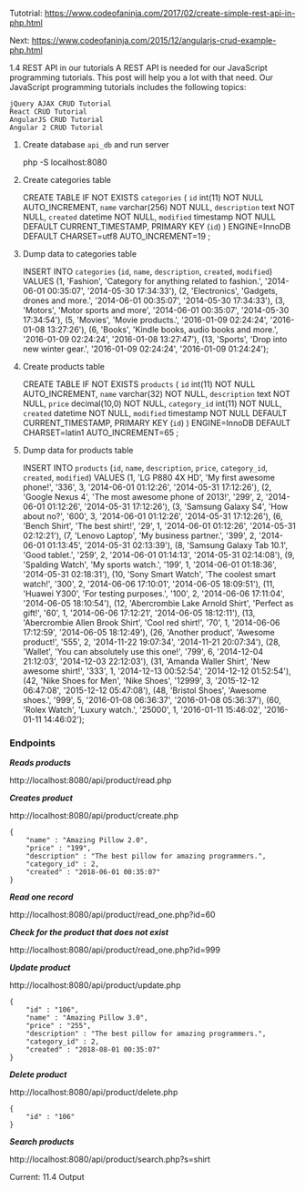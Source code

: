 Tutotrial:
https://www.codeofaninja.com/2017/02/create-simple-rest-api-in-php.html

Next: https://www.codeofaninja.com/2015/12/angularjs-crud-example-php.html

1.4 REST API in our tutorials
A REST API is needed for our JavaScript programming tutorials. This post will help you a lot with that need. Our JavaScript programming tutorials includes the following topics:

	jQuery AJAX CRUD Tutorial
	React CRUD Tutorial
	AngularJS CRUD Tutorial
	Angular 2 CRUD Tutorial


1) Create database `api_db` and run server
	
	 php -S localhost:8080

2) Create categories table

	CREATE TABLE IF NOT EXISTS `categories` (
	  `id` int(11) NOT NULL AUTO_INCREMENT,
	  `name` varchar(256) NOT NULL,
	  `description` text NOT NULL,
	  `created` datetime NOT NULL,
	  `modified` timestamp NOT NULL DEFAULT CURRENT_TIMESTAMP,
	  PRIMARY KEY (`id`)
	) ENGINE=InnoDB  DEFAULT CHARSET=utf8 AUTO_INCREMENT=19 ;

3) Dump data to categories table

	INSERT INTO `categories` (`id`, `name`, `description`, `created`, `modified`) VALUES
	(1, 'Fashion', 'Category for anything related to fashion.', '2014-06-01 00:35:07', '2014-05-30 17:34:33'),
	(2, 'Electronics', 'Gadgets, drones and more.', '2014-06-01 00:35:07', '2014-05-30 17:34:33'),
	(3, 'Motors', 'Motor sports and more', '2014-06-01 00:35:07', '2014-05-30 17:34:54'),
	(5, 'Movies', 'Movie products.', '2016-01-09 02:24:24', '2016-01-08 13:27:26'),
	(6, 'Books', 'Kindle books, audio books and more.', '2016-01-09 02:24:24', '2016-01-08 13:27:47'),
	(13, 'Sports', 'Drop into new winter gear.', '2016-01-09 02:24:24', '2016-01-09 01:24:24');

4) Create products table

	CREATE TABLE IF NOT EXISTS `products` (
	  `id` int(11) NOT NULL AUTO_INCREMENT,
	  `name` varchar(32) NOT NULL,
	  `description` text NOT NULL,
	  `price` decimal(10,0) NOT NULL,
	  `category_id` int(11) NOT NULL,
	  `created` datetime NOT NULL,
	  `modified` timestamp NOT NULL DEFAULT CURRENT_TIMESTAMP,
	  PRIMARY KEY (`id`)
	) ENGINE=InnoDB  DEFAULT CHARSET=latin1 AUTO_INCREMENT=65 ;

5) Dump data for products table

	INSERT INTO `products` (`id`, `name`, `description`, `price`, `category_id`, `created`, `modified`) VALUES
	(1, 'LG P880 4X HD', 'My first awesome phone!', '336', 3, '2014-06-01 01:12:26', '2014-05-31 17:12:26'),
	(2, 'Google Nexus 4', 'The most awesome phone of 2013!', '299', 2, '2014-06-01 01:12:26', '2014-05-31 17:12:26'),
	(3, 'Samsung Galaxy S4', 'How about no?', '600', 3, '2014-06-01 01:12:26', '2014-05-31 17:12:26'),
	(6, 'Bench Shirt', 'The best shirt!', '29', 1, '2014-06-01 01:12:26', '2014-05-31 02:12:21'),
	(7, 'Lenovo Laptop', 'My business partner.', '399', 2, '2014-06-01 01:13:45', '2014-05-31 02:13:39'),
	(8, 'Samsung Galaxy Tab 10.1', 'Good tablet.', '259', 2, '2014-06-01 01:14:13', '2014-05-31 02:14:08'),
	(9, 'Spalding Watch', 'My sports watch.', '199', 1, '2014-06-01 01:18:36', '2014-05-31 02:18:31'),
	(10, 'Sony Smart Watch', 'The coolest smart watch!', '300', 2, '2014-06-06 17:10:01', '2014-06-05 18:09:51'),
	(11, 'Huawei Y300', 'For testing purposes.', '100', 2, '2014-06-06 17:11:04', '2014-06-05 18:10:54'),
	(12, 'Abercrombie Lake Arnold Shirt', 'Perfect as gift!', '60', 1, '2014-06-06 17:12:21', '2014-06-05 18:12:11'),
	(13, 'Abercrombie Allen Brook Shirt', 'Cool red shirt!', '70', 1, '2014-06-06 17:12:59', '2014-06-05 18:12:49'),
	(26, 'Another product', 'Awesome product!', '555', 2, '2014-11-22 19:07:34', '2014-11-21 20:07:34'),
	(28, 'Wallet', 'You can absolutely use this one!', '799', 6, '2014-12-04 21:12:03', '2014-12-03 22:12:03'),
	(31, 'Amanda Waller Shirt', 'New awesome shirt!', '333', 1, '2014-12-13 00:52:54', '2014-12-12 01:52:54'),
	(42, 'Nike Shoes for Men', 'Nike Shoes', '12999', 3, '2015-12-12 06:47:08', '2015-12-12 05:47:08'),
	(48, 'Bristol Shoes', 'Awesome shoes.', '999', 5, '2016-01-08 06:36:37', '2016-01-08 05:36:37'),
	(60, 'Rolex Watch', 'Luxury watch.', '25000', 1, '2016-01-11 15:46:02', '2016-01-11 14:46:02');


### Endpoints

***Reads products***

http://localhost:8080/api/product/read.php

***Creates product***

http://localhost:8080/api/product/create.php
	
	{
	    "name" : "Amazing Pillow 2.0",
	    "price" : "199",
	    "description" : "The best pillow for amazing programmers.",
	    "category_id" : 2,
	    "created" : "2018-06-01 00:35:07"
	}

***Read one record***

http://localhost:8080/api/product/read_one.php?id=60

***Check for the product that does not exist***

http://localhost:8080/api/product/read_one.php?id=999

***Update product***

http://localhost:8080/api/product/update.php

	{
	    "id" : "106",
	    "name" : "Amazing Pillow 3.0",
	    "price" : "255",
	    "description" : "The best pillow for amazing programmers.",
	    "category_id" : 2,
	    "created" : "2018-08-01 00:35:07"
	}

***Delete product***

http://localhost:8080/api/product/delete.php

	{
	    "id" : "106"
	}

***Search products***

http://localhost:8080/api/product/search.php?s=shirt



Current:
11.4 Output










